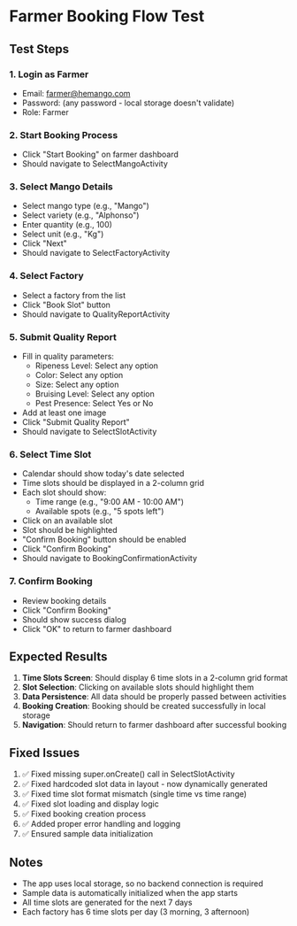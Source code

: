 # Farmer Booking Flow Test

## Test Steps

### 1. Login as Farmer
- Email: farmer@hemango.com
- Password: (any password - local storage doesn't validate)
- Role: Farmer

### 2. Start Booking Process
- Click "Start Booking" on farmer dashboard
- Should navigate to SelectMangoActivity

### 3. Select Mango Details
- Select mango type (e.g., "Mango")
- Select variety (e.g., "Alphonso")
- Enter quantity (e.g., 100)
- Select unit (e.g., "Kg")
- Click "Next"
- Should navigate to SelectFactoryActivity

### 4. Select Factory
- Select a factory from the list
- Click "Book Slot" button
- Should navigate to QualityReportActivity

### 5. Submit Quality Report
- Fill in quality parameters:
  - Ripeness Level: Select any option
  - Color: Select any option
  - Size: Select any option
  - Bruising Level: Select any option
  - Pest Presence: Select Yes or No
- Add at least one image
- Click "Submit Quality Report"
- Should navigate to SelectSlotActivity

### 6. Select Time Slot
- Calendar should show today's date selected
- Time slots should be displayed in a 2-column grid
- Each slot should show:
  - Time range (e.g., "9:00 AM - 10:00 AM")
  - Available spots (e.g., "5 spots left")
- Click on an available slot
- Slot should be highlighted
- "Confirm Booking" button should be enabled
- Click "Confirm Booking"
- Should navigate to BookingConfirmationActivity

### 7. Confirm Booking
- Review booking details
- Click "Confirm Booking"
- Should show success dialog
- Click "OK" to return to farmer dashboard

## Expected Results

1. **Time Slots Screen**: Should display 6 time slots in a 2-column grid format
2. **Slot Selection**: Clicking on available slots should highlight them
3. **Data Persistence**: All data should be properly passed between activities
4. **Booking Creation**: Booking should be created successfully in local storage
5. **Navigation**: Should return to farmer dashboard after successful booking

## Fixed Issues

1. ✅ Fixed missing super.onCreate() call in SelectSlotActivity
2. ✅ Fixed hardcoded slot data in layout - now dynamically generated
3. ✅ Fixed time slot format mismatch (single time vs time range)
4. ✅ Fixed slot loading and display logic
5. ✅ Fixed booking creation process
6. ✅ Added proper error handling and logging
7. ✅ Ensured sample data initialization

## Notes

- The app uses local storage, so no backend connection is required
- Sample data is automatically initialized when the app starts
- All time slots are generated for the next 7 days
- Each factory has 6 time slots per day (3 morning, 3 afternoon)
